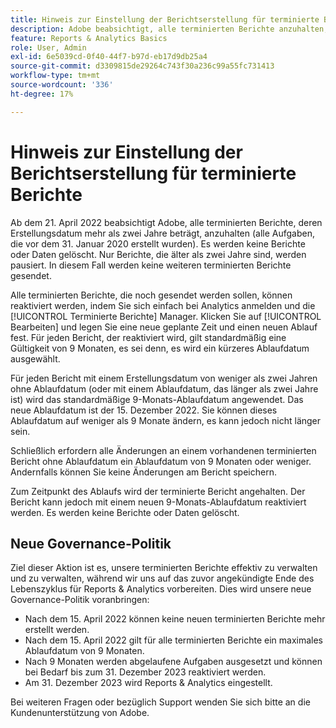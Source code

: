 ```yaml
---
title: Hinweis zur Einstellung der Berichtserstellung für terminierte Berichte
description: Adobe beabsichtigt, alle terminierten Berichte anzuhalten, deren Erstellungsdatum mehr als zwei Jahre beträgt.
feature: Reports & Analytics Basics
role: User, Admin
exl-id: 6e5039cd-0f40-44f7-b97d-eb17d9db25a4
source-git-commit: d3309815de29264c743f30a236c99a55fc731413
workflow-type: tm+mt
source-wordcount: '336'
ht-degree: 17%

---
```


# Hinweis zur Einstellung der Berichtserstellung für terminierte Berichte

Ab dem 21. April 2022 beabsichtigt Adobe, alle terminierten Berichte, deren Erstellungsdatum mehr als zwei Jahre beträgt, anzuhalten (alle Aufgaben, die vor dem 31. Januar 2020 erstellt wurden). Es werden keine Berichte oder Daten gelöscht. Nur Berichte, die älter als zwei Jahre sind, werden pausiert. In diesem Fall werden keine weiteren terminierten Berichte gesendet.

Alle terminierten Berichte, die noch gesendet werden sollen, können reaktiviert werden, indem Sie sich einfach bei Analytics anmelden und die [!UICONTROL Terminierte Berichte] Manager. Klicken Sie auf [!UICONTROL Bearbeiten] und legen Sie eine neue geplante Zeit und einen neuen Ablauf fest. Für jeden Bericht, der reaktiviert wird, gilt standardmäßig eine Gültigkeit von 9 Monaten, es sei denn, es wird ein kürzeres Ablaufdatum ausgewählt.

Für jeden Bericht mit einem Erstellungsdatum von weniger als zwei Jahren ohne Ablaufdatum (oder mit einem Ablaufdatum, das länger als zwei Jahre ist) wird das standardmäßige 9-Monats-Ablaufdatum angewendet. Das neue Ablaufdatum ist der 15. Dezember 2022. Sie können dieses Ablaufdatum auf weniger als 9 Monate ändern, es kann jedoch nicht länger sein.

Schließlich erfordern alle Änderungen an einem vorhandenen terminierten Bericht ohne Ablaufdatum ein Ablaufdatum von 9 Monaten oder weniger. Andernfalls können Sie keine Änderungen am Bericht speichern.

Zum Zeitpunkt des Ablaufs wird der terminierte Bericht angehalten. Der Bericht kann jedoch mit einem neuen 9-Monats-Ablaufdatum reaktiviert werden. Es werden keine Berichte oder Daten gelöscht.

## Neue Governance-Politik

Ziel dieser Aktion ist es, unsere terminierten Berichte effektiv zu verwalten und zu verwalten, während wir uns auf das zuvor angekündigte Ende des Lebenszyklus für Reports &amp; Analytics vorbereiten. Dies wird unsere neue Governance-Politik voranbringen:

* Nach dem 15. April 2022 können keine neuen terminierten Berichte mehr erstellt werden.
* Nach dem 15. April 2022 gilt für alle terminierten Berichte ein maximales Ablaufdatum von 9 Monaten.
* Nach 9 Monaten werden abgelaufene Aufgaben ausgesetzt und können bei Bedarf bis zum 31. Dezember 2023 reaktiviert werden.
* Am 31. Dezember 2023 wird Reports &amp; Analytics eingestellt.

Bei weiteren Fragen oder bezüglich Support wenden Sie sich bitte an die Kundenunterstützung von Adobe.
